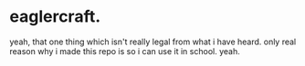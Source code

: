 # eaglercraft.
yeah, that one thing which isn't really legal from what i have heard.
only real reason why i made this repo is so i can use it in school.
yeah.

